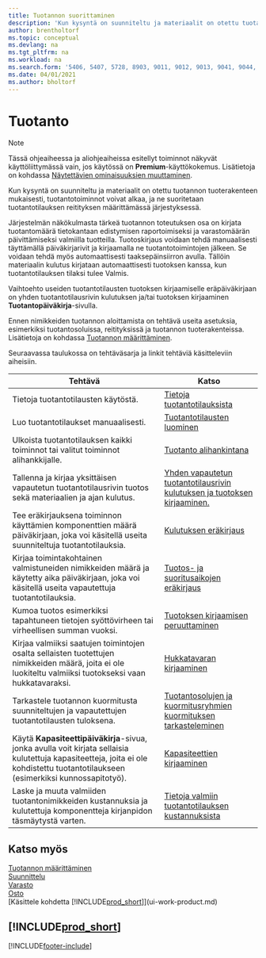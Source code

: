 ```yaml
---
title: Tuotannon suorittaminen
description: 'Kun kysyntä on suunniteltu ja materiaalit on otettu tuotannon tuoterakenteen mukaisesti, tuotantotoiminnot voivat alkaa, ja ne suoritetaan tuotantotilauksen reitityksen määrittämässä järjestyksessä.'
author: brentholtorf
ms.topic: conceptual
ms.devlang: na
ms.tgt_pltfrm: na
ms.workload: na
ms.search.form: '5406, 5407, 5728, 8903, 9011, 9012, 9013, 9041, 9044, 9047, 9323, 9324, 9325, 9326, 9327, 99000784, 99000785'
ms.date: 04/01/2021
ms.author: bholtorf
---
```

# Tuotanto

> [!NOTE]
> Tässä ohjeaiheessa ja aliohjeaiheissa esitellyt toiminnot näkyvät käyttöliittymässä vain, jos käytössä on **Premium**-käyttökokemus. Lisätietoja on kohdassa [Näytettävien ominaisuuksien muuttaminen](ui-experiences.md).

Kun kysyntä on suunniteltu ja materiaalit on otettu tuotannon tuoterakenteen mukaisesti, tuotantotoiminnot voivat alkaa, ja ne suoritetaan tuotantotilauksen reitityksen määrittämässä järjestyksessä.  

Järjestelmän näkökulmasta tärkeä tuotannon toteutuksen osa on kirjata tuotantomäärä tietokantaan edistymisen raportoimiseksi ja varastomäärän päivittämiseksi valmiilla tuotteilla. Tuotoskirjaus voidaan tehdä manuaalisesti täyttämällä päiväkirjarivit ja kirjaamalla ne tuotantotoimintojen jälkeen. Se voidaan tehdä myös automaattisesti taaksepäinsiirron avulla. Tällöin materiaalin kulutus kirjataan automaattisesti tuotoksen kanssa, kun tuotantotilauksen tilaksi tulee Valmis.  

Vaihtoehto useiden tuotantotilausten tuotoksen kirjaamiselle eräpäiväkirjaan on yhden tuotantotilausrivin kulutuksen ja/tai tuotoksen kirjaaminen **Tuotantopäiväkirja**-sivulla.

Ennen nimikkeiden tuotannon aloittamista on tehtävä useita asetuksia, esimerkiksi tuotantosoluissa, reitityksissä ja tuotannon tuoterakenteissa. Lisätietoja on kohdassa [Tuotannon määrittäminen](production-configure-production-processes.md).

Seuraavassa taulukossa on tehtäväsarja ja linkit tehtäviä käsitteleviin aiheisiin.  

|**Tehtävä**|**Katso**|  
|------------|-------------|  
|Tietoja tuotantotilausten käytöstä.|[Tietoja tuotantotilauksista](production-about-production-orders.md)|
|Luo tuotantotilaukset manuaalisesti.|[Tuotantotilausten luominen](production-how-to-create-production-orders.md)|
|Ulkoista tuotantotilauksen kaikki toiminnot tai valitut toiminnot alihankkijalle.|[Tuotanto alihankintana](production-how-to-subcontract-manufacturing.md)|
|Tallenna ja kirjaa yksittäisen vapautetun tuotantotilausrivin tuotos sekä materiaalien ja ajan kulutus.|[Yhden vapautetun tuotantotilausrivin kulutuksen ja tuotoksen kirjaaminen.](production-how-to-register-consumption-and-output.md)|  
|Tee eräkirjauksena toiminnon käyttämien komponenttien määrä päiväkirjaan, joka voi käsitellä useita suunniteltuja tuotantotilauksia.|[Kulutuksen eräkirjaus](production-how-to-post-consumption.md)|
|Kirjaa toimintakohtainen valmistuneiden nimikkeiden määrä ja käytetty aika päiväkirjaan, joka voi käsitellä useita vapautettuja tuotantotilauksia.|[Tuotos- ja suoritusaikojen eräkirjaus](production-how-to-post-output-quantity.md)|
|Kumoa tuotos esimerkiksi tapahtuneen tietojen syöttövirheen tai virheellisen summan vuoksi.  |[Tuotoksen kirjaamisen peruuttaminen](production-how-to-reverse-output-posting.md)|  
|Kirjaa valmiiksi saatujen toimintojen osalta sellaisten tuotettujen nimikkeiden määrä, joita ei ole luokiteltu valmiiksi tuotokseksi vaan hukkatavaraksi.|[Hukkatavaran kirjaaminen](production-how-to-post-scrap.md)|
|Tarkastele tuotannon kuormitusta suunniteltujen ja vapautettujen tuotantotilausten tuloksena.|[Tuotantosolujen ja kuormitusryhmien kuormituksen tarkasteleminen](production-how-to-view-the-load-on-work-centers.md)|  
|Käytä **Kapasiteettipäiväkirja**-sivua, jonka avulla voit kirjata sellaisia kulutettuja kapasiteetteja, joita ei ole kohdistettu tuotantotilaukseen (esimerkiksi kunnossapitotyö).|[Kapasiteettien kirjaaminen](production-how-to-post-capacities.md)|  
|Laske ja muuta valmiiden tuotantonimikkeiden kustannuksia ja kulutettuja komponentteja kirjanpidon täsmäytystä varten.|[Tietoja valmiin tuotantotilauksen kustannuksista](finance-about-finished-production-order-costs.md)|  

## Katso myös

[Tuotannon määrittäminen](production-configure-production-processes.md)  
[Suunnittelu](production-planning.md)  
[Varasto](inventory-manage-inventory.md)  
[Osto](purchasing-manage-purchasing.md)  
[Käsittele kohdetta [!INCLUDE[prod_short](includes/prod_short.md)]](ui-work-product.md)

## [!INCLUDE[prod_short](includes/free_trial_md.md)]  


[!INCLUDE[footer-include](includes/footer-banner.md)]
